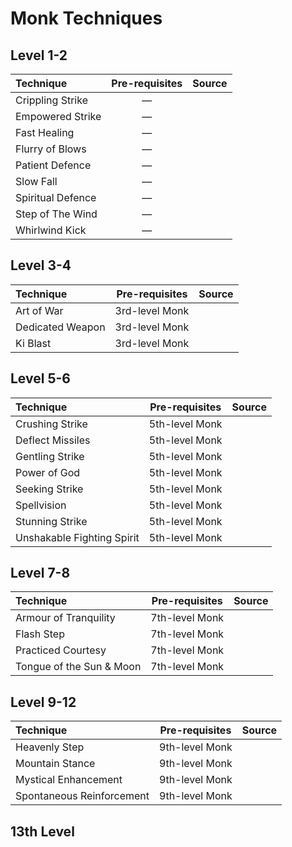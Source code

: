 # Monk Techniques

## Level 1-2

| **Technique**     | **Pre-requisites** | **Source** |
| :---------------- | :----------------: | :--------- |
| Crippling Strike  |         —          |            |
| Empowered Strike  |         —          |            |
| Fast Healing      |         —          |            |
| Flurry of Blows   |         —          |            |
| Patient Defence   |         —          |            |
| Slow Fall         |         —          |            |
| Spiritual Defence |         —          |            |
| Step of The Wind  |         —          |            |
| Whirlwind Kick    |         —          |            |

## Level 3-4

| **Technique**    | **Pre-requisites** | **Source** |
| :--------------- | :----------------: | :--------- |
| Art of War       |   3rd-level Monk   |            |
| Dedicated Weapon |   3rd-level Monk   |            |
| Ki Blast         |   3rd-level Monk   |            |

## Level 5-6

| **Technique**              | **Pre-requisites** | **Source** |
| :------------------------- | :----------------: | :--------- |
| Crushing Strike            |   5th-level Monk   |            |
| Deflect Missiles           |   5th-level Monk   |            |
| Gentling Strike            |   5th-level Monk   |            |
| Power of God               |   5th-level Monk   |            |
| Seeking Strike             |   5th-level Monk   |            |
| Spellvision                |   5th-level Monk   |            |
| Stunning Strike            |   5th-level Monk   |            |
| Unshakable Fighting Spirit |   5th-level Monk   |            |

## Level 7-8

| **Technique**            | **Pre-requisites** | **Source** |
| :----------------------- | :----------------: | :--------- |
| Armour of Tranquility    |   7th-level Monk   |            |
| Flash Step               |   7th-level Monk   |            |
| Practiced Courtesy       |   7th-level Monk   |            |
| Tongue of the Sun & Moon |   7th-level Monk   |            |

## Level 9-12

| **Technique**             | **Pre-requisites** | **Source** |
| :------------------------ | :----------------: | :--------- |
| Heavenly Step             |   9th-level Monk   |            |
| Mountain Stance           |   9th-level Monk   |            |
| Mystical Enhancement      |   9th-level Monk   |            |
| Spontaneous Reinforcement |   9th-level Monk   |            |

## 13th Level
